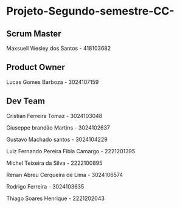 # Projeto-Segundo-semestre-CC-

Scrum Master 
-------------------
Maxsuell Wesley dos Santos - 418103682

Product Owner
---------------------
Lucas Gomes Barboza - 3024107159

Dev Team
---------------------

Cristian Ferreira Tomaz - 3024103048

Giuseppe brandão Martins - 3024102637

Gustavo Machado santos - 3024104229

Luiz Fernando Pereira Fibla Camargo - 2221201395

Michel Teixeira da Silva - 2222100895

Renan Abreu Cerqueira de Lima - 3024106574

Rodrigo Ferreira - 3024103635

Thiago Soares Henrique - 2221202043
